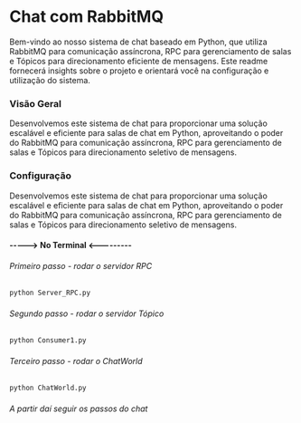 # Chat com RabbitMQ


  Bem-vindo ao nosso sistema de chat baseado em Python, que utiliza RabbitMQ para comunicação assíncrona, RPC para gerenciamento de salas e Tópicos para direcionamento eficiente de mensagens. Este readme fornecerá insights sobre o projeto e orientará você na configuração e utilização do sistema.

### Visão Geral

  Desenvolvemos este sistema de chat para proporcionar uma solução escalável e eficiente para salas de chat em Python, aproveitando o poder do RabbitMQ para comunicação assíncrona, RPC para gerenciamento de salas e Tópicos para direcionamento seletivo de mensagens.

### Configuração

Desenvolvemos este sistema de chat para proporcionar uma solução escalável e eficiente para salas de chat em Python, aproveitando o poder do RabbitMQ para comunicação assíncrona, RPC para gerenciamento de salas e Tópicos para direcionamento seletivo de mensagens.


#### -----> No Terminal <---------

###### Primeiro passo - rodar o servidor RPC

~~~python 
python Server_RPC.py
~~~

###### Segundo passo - rodar o servidor Tópico

~~~python 
python Consumer1.py
~~~


###### Terceiro passo - rodar o ChatWorld

~~~python 
python ChatWorld.py
~~~


###### A partir daí seguir os passos do chat


